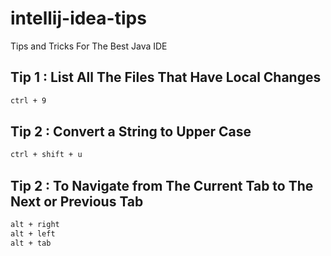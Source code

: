 # intellij-idea-tips
Tips and Tricks For The Best Java IDE

## Tip 1 : List All The Files That Have Local Changes

```bash
ctrl + 9
```

## Tip 2 : Convert a String to Upper Case

```bash
ctrl + shift + u
```

## Tip 2 : To Navigate from The Current Tab to The Next or Previous Tab

```bash
alt + right
alt + left
alt + tab
```
